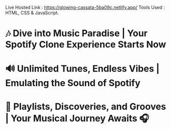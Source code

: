 Live Hosted Link : https://glowing-cassata-5ba09c.netlify.app/
Tools Used : HTML, CSS & JavaScript.
# 🎶 Dive into Music Paradise | Your Spotify Clone Experience Starts Now
# 🔊 Unlimited Tunes, Endless Vibes | Emulating the Sound of Spotify
# 📱 Playlists, Discoveries, and Grooves | Your Musical Journey Awaits 🎧
